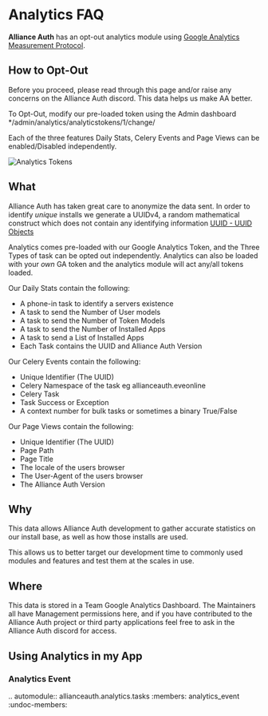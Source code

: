 # Analytics FAQ

**Alliance Auth** has an opt-out analytics module using [Google Analytics Measurement Protocol](https://developers.google.com/analytics/devguides/collection/protocol/v1/).

## How to Opt-Out

Before you proceed, please read through this page and/or raise any concerns on the Alliance Auth discord. This data helps us make AA better.

To Opt-Out, modify our pre-loaded token using the Admin dashboard */admin/analytics/analyticstokens/1/change/

Each of the three features Daily Stats, Celery Events and Page Views can be enabled/Disabled independently.

![Analytics Tokens](/_static/images/features/core/analytics/tokens.png)

## What

Alliance Auth has taken great care to anonymize the data sent. In order to identify _unique_ installs we generate a UUIDv4, a random mathematical construct which does not contain any identifying information [UUID - UUID Objects](https://docs.python.org/3/library/uuid.html#uuid.uuid4)

Analytics comes pre-loaded with our Google Analytics Token, and the Three Types of task can be opted out independently. Analytics can also be loaded with your _own_ GA token and the analytics module will act any/all tokens loaded.

Our Daily Stats contain the following:

- A phone-in task to identify a servers existence
- A task to send the Number of User models
- A task to send the Number of Token Models
- A task to send the Number of Installed Apps
- A task to send a List of Installed Apps
- Each Task contains the UUID and Alliance Auth Version

Our Celery Events contain the following:

- Unique Identifier (The UUID)
- Celery Namespace of the task eg allianceauth.eveonline
- Celery Task
- Task Success or Exception
- A context number for bulk tasks or sometimes a binary True/False

Our Page Views contain the following:

- Unique Identifier (The UUID)
- Page Path
- Page Title
- The locale of the users browser
- The User-Agent of the users browser
- The Alliance Auth Version

## Why

This data allows Alliance Auth development to gather accurate statistics on our install base, as well as how those installs are used.

This allows us to better target our development time to commonly used modules and features and test them at the scales in use.

## Where

This data is stored in a Team Google Analytics Dashboard. The Maintainers all have Management permissions here, and if you have contributed to the Alliance Auth project or third party applications feel free to ask in the Alliance Auth discord for access.

## Using Analytics in my App

### Analytics Event

.. automodule:: allianceauth.analytics.tasks
    :members: analytics_event
    :undoc-members:
